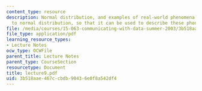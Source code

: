 ```yaml
---
content_type: resource
description: Normal distribution, and examples of real-world phenomena approximated
  to normal distribution, so that it can be used to describe these phonomenas.
file: /media/courses/15-063-communicating-with-data-summer-2003/3b518aae467ccbdb90436e0f8a542df4_lecture9.pdf
file_type: application/pdf
learning_resource_types:
- Lecture Notes
ocw_type: OCWFile
parent_title: Lecture Notes
parent_type: CourseSection
resourcetype: Document
title: lecture9.pdf
uid: 3b518aae-467c-cbdb-9043-6e0f8a542df4
---
```

